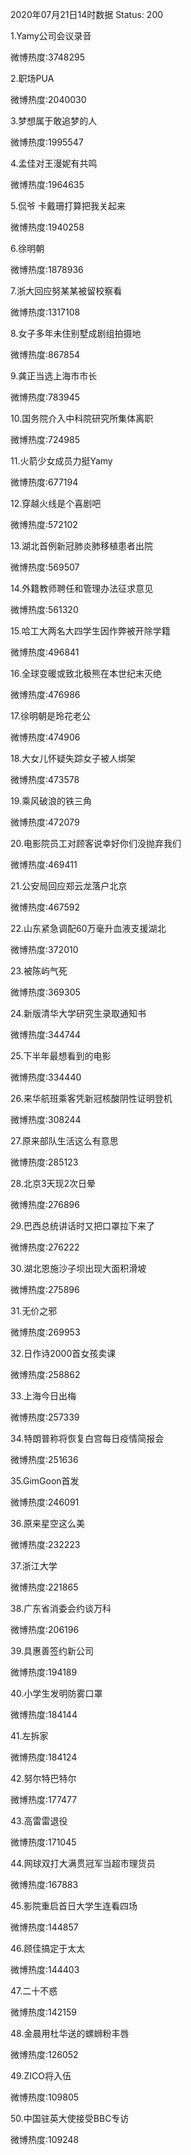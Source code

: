 2020年07月21日14时数据
Status: 200

1.Yamy公司会议录音

微博热度:3748295

2.职场PUA

微博热度:2040030

3.梦想属于敢追梦的人

微博热度:1995547

4.孟佳对王漫妮有共鸣

微博热度:1964635

5.侃爷 卡戴珊打算把我关起来

微博热度:1940258

6.徐明朝

微博热度:1878936

7.浙大回应努某某被留校察看

微博热度:1317108

8.女子多年未住别墅成剧组拍摄地

微博热度:867854

9.龚正当选上海市市长

微博热度:783945

10.国务院介入中科院研究所集体离职

微博热度:724985

11.火箭少女成员力挺Yamy

微博热度:677194

12.穿越火线是个喜剧吧

微博热度:572102

13.湖北首例新冠肺炎肺移植患者出院

微博热度:569507

14.外籍教师聘任和管理办法征求意见

微博热度:561320

15.哈工大两名大四学生因作弊被开除学籍

微博热度:496841

16.全球变暖或致北极熊在本世纪末灭绝

微博热度:476986

17.徐明朝是玲花老公

微博热度:474906

18.大女儿怀疑失踪女子被人绑架

微博热度:473578

19.乘风破浪的铁三角

微博热度:472079

20.电影院员工对顾客说幸好你们没抛弃我们

微博热度:469411

21.公安局回应郑云龙落户北京

微博热度:467592

22.山东紧急调配60万毫升血液支援湖北

微博热度:372010

23.被陈屿气死

微博热度:369305

24.新版清华大学研究生录取通知书

微博热度:344744

25.下半年最想看到的电影

微博热度:334440

26.来华航班乘客凭新冠核酸阴性证明登机

微博热度:308244

27.原来部队生活这么有意思

微博热度:285123

28.北京3天现2次日晕

微博热度:276896

29.巴西总统讲话时又把口罩拉下来了

微博热度:276222

30.湖北恩施沙子坝出现大面积滑坡

微博热度:275896

31.无价之邪

微博热度:269953

32.日作诗2000首女孩卖课

微博热度:258862

33.上海今日出梅

微博热度:257339

34.特朗普称将恢复白宫每日疫情简报会

微博热度:251636

35.GimGoon首发

微博热度:246091

36.原来星空这么美

微博热度:232223

37.浙江大学

微博热度:221865

38.广东省消委会约谈万科

微博热度:206196

39.具惠善签约新公司

微博热度:194189

40.小学生发明防雾口罩

微博热度:184144

41.左拆家

微博热度:184124

42.努尔特巴特尔

微博热度:177477

43.高雷雷退役

微博热度:171045

44.网球双打大满贯冠军当超市理货员

微博热度:167883

45.影院重启首日大学生连看四场

微博热度:144857

46.顾佳搞定于太太

微博热度:144403

47.二十不惑

微博热度:142159

48.金晨用杜华送的螺蛳粉丰唇

微博热度:126052

49.ZICO将入伍

微博热度:109805

50.中国驻英大使接受BBC专访

微博热度:109248

